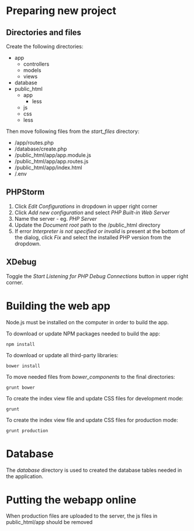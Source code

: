# Preparing new project

## Directories and files

Create the following directories:

* app
	* controllers
	* models
	* views
* database
* public_html
	* app
		* less
	* js
	* css
	* less

Then move following files from the _start_files_ directory:

- /app/routes.php
- /database/create.php
- /public_html/app/app.module.js
- /public_html/app/app.routes.js
- /public_html/app/index.html
- /.env

## PHPStorm

1. Click _Edit Configurations_ in dropdown in upper right corner
2. Click _Add new configuration_ and select _PHP Built-in Web Server_ 
3. Name the server - eg. _PHP Server_
4. Update the _Document root_ path to the /public_html directory
5. If error _Interpreter is not specified or invalid_ is present at the bottom of the dialog, click _Fix_ and select the installed PHP version from the dropdown.

## XDebug

Toggle the _Start Listening for PHP Debug Connections_ button in upper right corner.

# Building the web app

Node.js must be installed on the computer in order to build the app.

To download or update NPM packages needed to build the app:

	npm install

To download or update all third-party libraries:

	bower install
	
To move needed files from _bower_components_ to the final directories:
	
	grunt bower
	
To create the index view file and update CSS files for development mode:
	
	grunt 
	
To create the index view file and update CSS files for production mode:

	grunt production

# Database
	
The _database_ directory is used to created the database tables needed in the application.
	
# Putting the webapp online

When production files are uploaded to the server, the js files in public_html/app should be removed